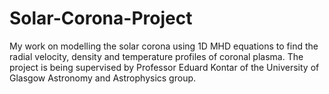# Solar-Corona-Project

My work on modelling the solar corona using 1D MHD equations to find the radial velocity, density and temperature profiles of coronal plasma. The project is being supervised by Professor Eduard Kontar of the University of Glasgow Astronomy and Astrophysics group.
